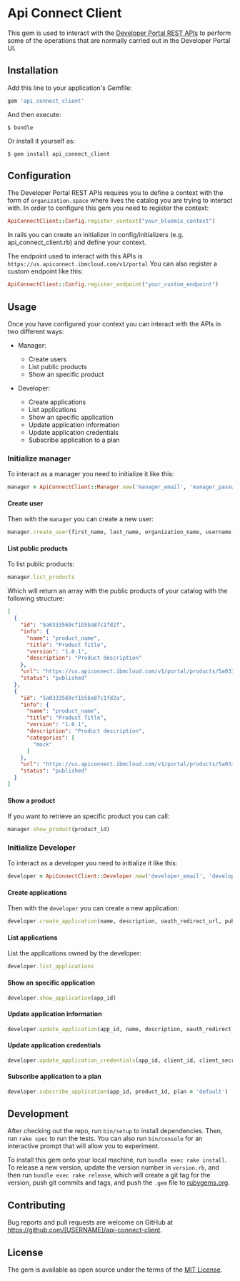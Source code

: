 # Api Connect Client

This gem is used to interact with the [Developer Portal REST APIs](https://www.ibm.com/support/knowledgecenter/en/SSFS6T/com.ibm.apic.apirest.doc/dev_portal_apis.html)
 to perform some of the operations that are normally carried out in the Developer Portal UI.

## Installation

Add this line to your application's Gemfile:

```ruby
gem 'api_connect_client'
```

And then execute:

    $ bundle

Or install it yourself as:

    $ gem install api_connect_client

## Configuration

The Developer Portal REST APIs requires you to define a context with the form of `organization.space` where lives the catalog you are trying to interact with. In order to configure this gem you need to register the context:

```ruby
ApiConnectClient::Config.register_context("your_bluemix_context")
```

In rails you can create an initializer in config/initializers (e.g. api_connect_client.rb) and define your context.

The endpoint used to interact with this APIs is `https://us.apiconnect.ibmcloud.com/v1/portal` You can also register a custom endpoint like this:

```ruby
ApiConnectClient::Config.register_endpoint("your_custom_endpoint")
```

## Usage

Once you have configured your context you can interact with the APIs in two different ways:

* Manager:
  * Create users
  * List public products
  * Show an specific product

* Developer:
  * Create applications
  * List applications
  * Show an specific application
  * Update application information
  * Update application credentials
  * Subscribe application to a plan

### Initialize manager

To interact as a manager you need to initialize it like this:

```ruby
manager = ApiConnectClient::Manager.new('manager_email', 'manager_password')
```

#### Create user

Then with the `manager` you can create a new user:

```ruby
manager.create_user(first_name, last_name, organization_name, username, password)
```

#### List public products

To list public products:

```ruby
manager.list_products
```

Which will return an array with the public products of your catalog with the following structure:

```json
[
  {
    "id": "5a0333569cf1b5ba87c1fd2f",
    "info": {
      "name": "product_name",
      "title": "Product Title",
      "version": "1.0.1",
      "description": "Product description"
    },
    "url": "https://us.apiconnect.ibmcloud.com/v1/portal/products/5a0333569cf1b5ba87c1fd2f",
    "status": "published"
  },
  {
    "id": "5a0333569cf1b5ba87c1fd2a",
    "info": {
      "name": "product_name",
      "title": "Product Title",
      "version": "1.0.1",
      "description": "Product description",
      "categories": [
        "mock"
      ]
    },
    "url": "https://us.apiconnect.ibmcloud.com/v1/portal/products/5a0333569cf1b5ba87c1fd2a",
    "status": "published"
  }
]
```

#### Show a product

If you want to retrieve an specific product you can call:

```ruby
manager.show_product(product_id)
```

### Initialize Developer

To interact as a developer you need to initialize it like this:

```ruby
developer = ApiConnectClient::Developer.new('developer_email', 'developer_password', 'organization_id')
```

#### Create applications

Then with the `developer` you can create a new application:

```ruby
developer.create_application(name, description, oauth_redirect_url, public_app = false)
```

#### List applications

List the applications owned by the developer:

```ruby
developer.list_applications
```

#### Show an specific application

```ruby
developer.show_application(app_id)
```

#### Update application information

```ruby
developer.update_application(app_id, name, description, oauth_redirect_uri, public_app)
```

#### Update application credentials

```ruby
developer.update_application_credentials(app_id, client_id, client_secret)
```

#### Subscribe application to a plan

```ruby
developer.subscribe_application(app_id, product_id, plan = 'default')
```

## Development

After checking out the repo, run `bin/setup` to install dependencies. Then, run `rake spec` to run the tests. You can also run `bin/console` for an interactive prompt that will allow you to experiment.

To install this gem onto your local machine, run `bundle exec rake install`. To release a new version, update the version number in `version.rb`, and then run `bundle exec rake release`, which will create a git tag for the version, push git commits and tags, and push the `.gem` file to [rubygems.org](https://rubygems.org).

## Contributing

Bug reports and pull requests are welcome on GitHub at https://github.com/[USERNAME]/api-connect-client.

## License

The gem is available as open source under the terms of the [MIT License](https://opensource.org/licenses/MIT).
